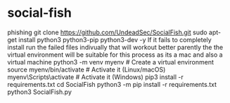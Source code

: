 # social-fish
phishing 
git clone https://github.com/UndeadSec/SocialFish.git
sudo apt-get install python3 python3-pip python3-dev -y
If it fails to completely install run the failed files indivually that will workout better
parently the the virtual environment will be suitable for this process as its a mac and also a virtual machine 
python3 -m venv myenv       # Create a virtual environment
source myenv/bin/activate  # Activate it (Linux/macOS)
myenv\Scripts\activate     # Activate it (Windows)
pip3 install -r requirements.txt
cd SocialFish
python3 -m pip install -r requirements.txt
python3 SocialFish.py <Specify your Username> <Make up a Password>

